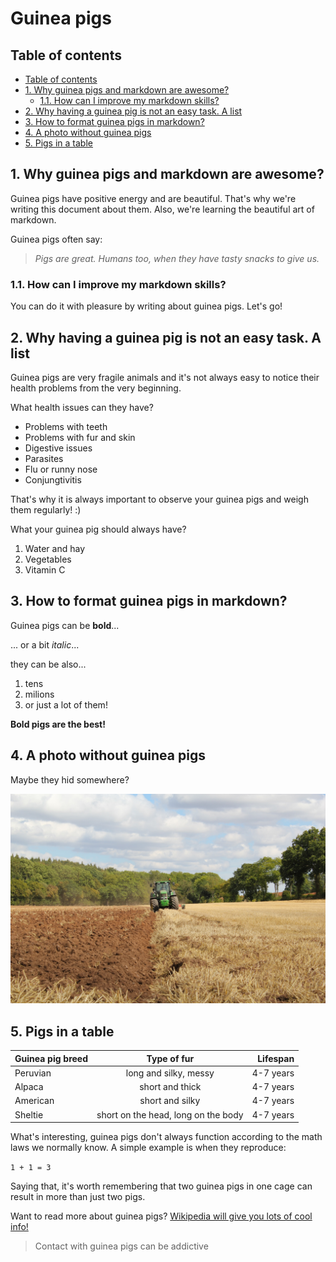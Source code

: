 # Guinea pigs <!-- omit in toc -->

## Table of contents

- [Table of contents](#table-of-contents)
- [1. Why guinea pigs and markdown are awesome?](#1-why-guinea-pigs-and-markdown-are-awesome)
  - [1.1. How can I improve my markdown skills?](#11-how-can-i-improve-my-markdown-skills)
- [2. Why having a guinea pig is not an easy task. A list](#2-why-having-a-guinea-pig-is-not-an-easy-task-a-list)
- [3. How to format guinea pigs in markdown?](#3-how-to-format-guinea-pigs-in-markdown)
- [4. A photo without guinea pigs](#4-a-photo-without-guinea-pigs)
- [5. Pigs in a table](#5-pigs-in-a-table)
  
## 1. Why guinea pigs and markdown are awesome?

Guinea pigs have positive energy and are beautiful. That's why we're writing this document about them. Also, we're learning the beautiful art of markdown.

Guinea pigs often say:
> _Pigs are great. Humans too, when they have tasty snacks to give us._

### 1.1. How can I improve my markdown skills?

You can do it with pleasure by writing about guinea pigs. Let's go!

## 2. Why having a guinea pig is not an easy task. A list

Guinea pigs are very fragile animals and it's not always easy to notice their health problems from the very beginning.

What health issues can they have?

- Problems with teeth
- Problems with fur and skin
- Digestive issues
- Parasites
- Flu or runny nose
- Conjungtivitis

That's why it is always important to observe your guinea pigs and weigh them regularly! :)

What your guinea pig should always have?

1. Water and hay
2. Vegetables
3. Vitamin C

## 3. How to format guinea pigs in markdown?

Guinea pigs can be **bold**...

... or a bit _italic_...

they can be also...

1. tens
2. milions
3. or just a lot of them!

**Bold pigs are the best!**

## 4. A photo without guinea pigs

Maybe they hid somewhere?

![Here we can't see any guinea pigs.](picture.jpg)

## 5. Pigs in a table

| Guinea pig breed | Type of fur                         | Lifespan         |
| :---------------- | :-----------------------------------: | ----------------: |
| Peruvian         | long and silky, messy               | 4-7 years        |
| Alpaca           | short and thick                     | 4-7 years        |
| American         | short and silky                     | 4-7 years        |
| Sheltie          | short on the head, long on the body | 4-7 years        |

What's interesting, guinea pigs don't always function according to the math laws we normally know. A simple example is when they reproduce:

`1 + 1 = 3`

Saying that, it's worth remembering that two guinea pigs in one cage can result in more than just two pigs.

Want to read more about guinea pigs? [Wikipedia will give you lots of cool info!](https://pl.wikipedia.org/wiki/Kawia_domowa)

> Contact with guinea pigs can be addictive
